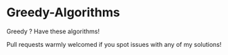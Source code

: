 # Greedy-Algorithms
Greedy ? Have these algorithms!

Pull requests warmly welcomed if you spot issues with any of my solutions!
